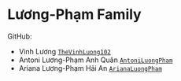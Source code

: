 # Lương-Phạm Family

GitHub:

- Vinh Lương [`TheVinhLuong102`](https://GitHub.com/TheVinhLuong102)
- Antoni Lương-Phạm Anh Quân [`AntoniLuongPham`](https://GitHub.com/AntoniLuongPham)
- Ariana Lương-Phạm Hải An [`ArianaLuongPham`](https://GitHub.com/ArianaLuongPham)
